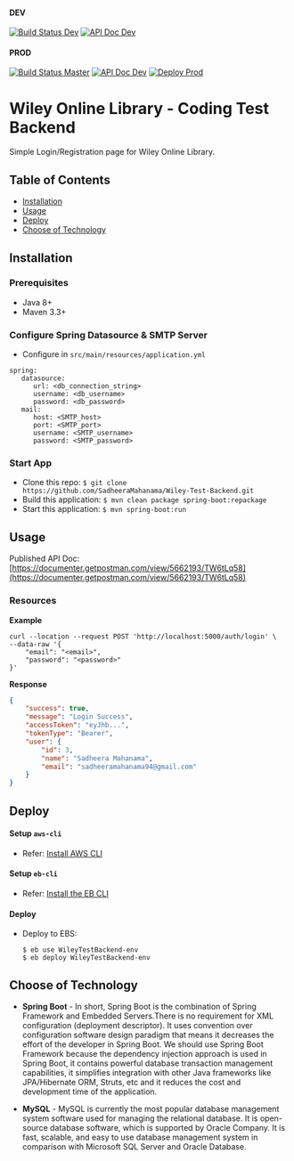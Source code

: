 #### DEV

[![Build Status Dev](https://travis-ci.com/SadheeraMahanama/Wiley-Test-Backend.svg?token=hS9VGvZErZvUqky6CU8q&branch=dev)](https://travis-ci.com/SadheeraMahanama/Wiley-Test-Backend)
[![API Doc Dev](https://img.shields.io/badge/API-Doc-brightgreen)](https://documenter.getpostman.com/view/5662193/TW6tLq58)

#### PROD

[![Build Status Master](https://travis-ci.com/SadheeraMahanama/Wiley-Test-Backend.svg?token=hS9VGvZErZvUqky6CU8q&branch=master)](https://travis-ci.com/SadheeraMahanama/Wiley-Test-Backend)
[![API Doc Dev](https://img.shields.io/badge/API-Doc-brightgreen)](https://documenter.getpostman.com/view/5662193/TW6tLq58)
[![Deploy Prod](https://img.shields.io/badge/deploy-success-brightgreen)](https://d277f7c9q80vkp.cloudfront.net)


# Wiley Online Library - Coding Test Backend

Simple Login/Registration page for Wiley Online Library.

## Table of Contents

- [Installation](#installation)
- [Usage](#usage)
- [Deploy](#deploy)
- [Choose of Technology](#technologies)

<a name="installation"></a>

## Installation

### Prerequisites

- Java 8+
- Maven 3.3+

### Configure Spring Datasource & SMTP Server

   - Configure in `src/main/resources/application.yml`

   ```
   spring:
      datasource:
         url: <db_connection_string>
         username: <db_username>
         password: <db_password>
      mail:
         host: <SMTP_host>
         port: <SMTP_port>
         username: <SMTP_username>
         password: <SMTP_password>
   ```

### Start App

- Clone this repo: `$ git clone https://github.com/SadheeraMahanama/Wiley-Test-Backend.git`
- Build this application: `$ mvn clean package spring-boot:repackage`
- Start this application: `$ mvn spring-boot:run`

<a name="usage"></a>

## Usage

Published API Doc: [https://documenter.getpostman.com/view/5662193/TW6tLq58](https://documenter.getpostman.com/view/5662193/TW6tLq58)

### Resources

**Example**

```
curl --location --request POST 'http://localhost:5000/auth/login' \
--data-raw '{
    "email": "<email>",
    "password": "<password>"
}'
```

**Response**

```json
{
    "success": true,
    "message": "Login Success",
    "accessToken": "eyJhb...",
    "tokenType": "Bearer",
    "user": {
        "id": 3,
        "name": "Sadheera Mahanama",
        "email": "sadheeramahanama94@gmail.com"
    }
}
```

<a name="deploy"></a>

## Deploy

#### Setup `aws-cli`

   - Refer: [Install AWS CLI](http://docs.aws.amazon.com/cli/latest/userguide/installing.html)

#### Setup `eb-cli`

   - Refer: [Install the EB CLI](https://docs.aws.amazon.com/elasticbeanstalk/latest/dg/eb-cli3-install.html)


#### Deploy
   - Deploy to EBS: 
      ```
      $ eb use WileyTestBackend-env
      $ eb deploy WileyTestBackend-env
      ```
    
   <a name="technologies"></a>

   ## Choose of Technology
   
   - **Spring Boot** - In short, Spring Boot is the combination of Spring Framework and Embedded Servers.There is no requirement for XML configuration (deployment descriptor). It uses convention over configuration software design paradigm that means it decreases the effort of the developer in Spring Boot. We should use Spring Boot Framework because the dependency injection approach is used in Spring Boot, it contains powerful database transaction management capabilities, it simplifies integration with other Java frameworks like JPA/Hibernate ORM, Struts, etc and it reduces the cost and development time of the application. 
   
   - **MySQL** - MySQL is currently the most popular database management system software used for managing the relational database. It is open-source database software, which is supported by Oracle Company. It is fast, scalable, and easy to use database management system in comparison with Microsoft SQL Server and Oracle Database. 
    
   
